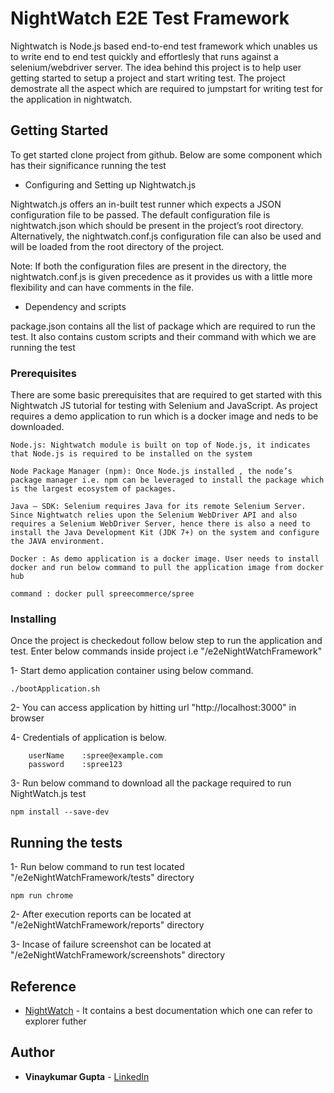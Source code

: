 # NightWatch E2E Test Framework

Nightwatch is Node.js based end-to-end test framework which unables us to write end to end test quickly and effortlesly that runs against a selenium/webdriver server. The idea behind this project is to help user getting started to setup a project and start writing test. The project demostrate all the aspect which are required to jumpstart for writing test for the application in nightwatch.

## Getting Started

To get started clone project from github. Below are some component which has their significance running the test

-	Configuring and Setting up Nightwatch.js

Nightwatch.js offers an in-built test runner which expects a JSON configuration file to be passed. The default configuration file is nightwatch.json which should be present in the project’s root directory. Alternatively, the nightwatch.conf.js configuration file can also be used and will be loaded from the root directory of the project.

Note: If both the configuration files are present in the directory, the nightwatch.conf.js is given precedence as it provides us with a little more flexibility and can have comments in the file.

-	Dependency and scripts

package.json contains all the list of package which are required to run the test. It also contains custom scripts and their command with which we are running the test


### Prerequisites

There are some basic prerequisites that are required to get started with this Nightwatch JS tutorial for testing with Selenium and JavaScript. As project requires a demo application to run which is a docker image and neds to be downloaded.

```
Node.js: Nightwatch module is built on top of Node.js, it indicates that Node.js is required to be installed on the system 
```
```
Node Package Manager (npm): Once Node.js installed , the node’s package manager i.e. npm can be leveraged to install the package which is the largest ecosystem of packages.
```
```
Java – SDK: Selenium requires Java for its remote Selenium Server. Since Nightwatch relies upon the Selenium WebDriver API and also requires a Selenium WebDriver Server, hence there is also a need to install the Java Development Kit (JDK 7+) on the system and configure the JAVA environment.
```
```
Docker : As demo application is a docker image. User needs to install docker and run below command to pull the application image from docker hub

command : docker pull spreecommerce/spree
```

### Installing

Once the project is checkedout follow below step to run the application and test. Enter below commands inside project i.e "/e2eNightWatchFramework"

1- Start demo application container using below command.

```
./bootApplication.sh
```

2- You can access application by hitting url "http://localhost:3000" in browser

4- Credentials of application is below.

```
    userName    :spree@example.com
    password    :spree123
```

3- Run below command to download all the package required to run NightWatch.js test

```
npm install --save-dev
```

## Running the tests


1- Run below command to run test located "/e2eNightWatchFramework/tests" directory

```
npm run chrome
```

2- After execution reports can be located at "/e2eNightWatchFramework/reports" directory

3- Incase of failure screenshot can be located at "/e2eNightWatchFramework/screenshots" directory

## Reference

* [NightWatch](https://nightwatchjs.org/guide) - It contains a best documentation which one can refer to explorer futher

## Author

* **Vinaykumar Gupta** - [LinkedIn](https://in.linkedin.com/in/vinaygupta2050)


